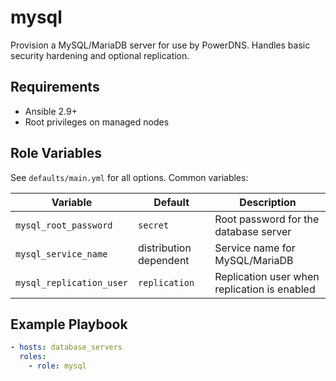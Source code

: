 # mysql

Provision a MySQL/MariaDB server for use by PowerDNS. Handles basic security hardening and optional replication.

## Requirements
- Ansible 2.9+
- Root privileges on managed nodes

## Role Variables
See `defaults/main.yml` for all options. Common variables:

| Variable | Default | Description |
|----------|---------|-------------|
| `mysql_root_password` | `secret` | Root password for the database server |
| `mysql_service_name` | distribution dependent | Service name for MySQL/MariaDB |
| `mysql_replication_user` | `replication` | Replication user when replication is enabled |

## Example Playbook
```yaml
- hosts: database_servers
  roles:
    - role: mysql
```
